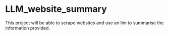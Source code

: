 # LLM_website_summary
This project will be able to scrape websites and use an llm to summarise the information provided.